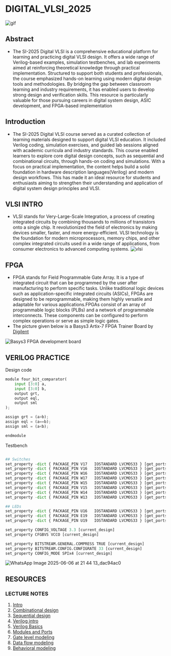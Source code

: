 # DIGITAL_VLSI_2025
![gif](https://i.gifer.com/QWc9.gif)
## Abstract
 - The SI-2025 Digital VLSI is a comprehensive educational platform for learning and practicing digital VLSI design. It offers a wide range of Verilog-based examples, simulation testbenches, and lab experiments aimed at reinforcing theoretical knowledge through practical implementation. Structured to support both students and professionals, the course emphasized hands-on learning using modern digital design tools and methodologies. By bridging the gap between classroom learning and industry requirements, it has enabled users to develop strong design and verification skills. This resource is particularly valuable for those pursuing careers in digital system design, ASIC development, and FPGA-based implementation
## Introduction
 - The SI-2025 Digital VLSI course served as a curated collection of learning materials designed to support digital VLSI education. It included Verilog coding, simulation exercises, and guided lab sessions aligned with academic curricula and industry standards. This course enabled learners to explore core digital design concepts, such as sequential and combinational circuits, through hands-on coding and simulations. With a focus on practical implementation, the content helps build a solid foundation in hardware description languages(Verilog) and modern design workflows. This has made it an ideal resource for students and enthusiasts aiming to strengthen their understanding and application of digital system design principles and VLSI.
## VLSI INTRO
 - VLSI stands for Very-Large-Scale Integration, a process of creating integrated circuits by combining thousands to millions of transistors onto a single chip. It revolutionized the field of electronics by making devices smaller, faster, and more energy-efficient. VLSI technology is the foundation for modern microprocessors, memory chips, and other complex integrated circuits used in a wide range of applications, from consumer electronics to advanced computing systems.
![vlsi](https://www.tessolve.com/wp-content/uploads/2023/12/memory-testing-post.jpg)
## FPGA 
- FPGA stands for Field Programmable Gate Array. It is a type of integrated circuit that can be programmed by the user after manufacturing to perform specific tasks. Unlike traditional logic devices such as application-specific integrated circuits (ASICs), FPGAs are designed to be reprogrammable, making them highly versatile and adaptable for various applications.FPGAs consist of an array of programmable logic blocks (PLBs) and a network of programmable interconnects. These components can be configured to perform complex operations or serve as simple logic gates.
- The picture given below is a Basys3 Artix-7 FPGA Trainer Board by [Digilent](https://digilent.com/shop/basys-3-artix-7-fpga-trainer-board-recommended-for-introductory-users/) 
  
![Basys3 FPGA development board](https://cdn11.bigcommerce.com/s-7gavg/images/stencil/1280x1280/products/106/6256/Basys3-Rev.C-box-1000__84357.1730220596.png?c=2&_gl=1*evk1u4*_gcl_au*MTI3MjE3OTk1MC4xNzQ5NDYyMjYx*_ga*Mzc0NDMwMzkyLjE3NDk0NjIyNjI.*_ga_JSPEFFCPBT*czE3NDk0NjIyNjIkbzEkZzAkdDE3NDk0NjIyNjIkajYwJGwwJGgyMjgwMjU2ODY.)


## VERILOG PRACTICE
Design code
```python
module four_bit_comparator(
	input [3:0] a,
	input [3:0] b,
	output grt,
	output eql,
	output sml
);

assign grt = (a>b);
assign eql = (a==b);
assign sml = (a<b);

endmodule
```
Testbench
```python

## Switches
set_property -dict { PACKAGE_PIN V17   IOSTANDARD LVCMOS33 } [get_ports {a[0]}]
set_property -dict { PACKAGE_PIN V16   IOSTANDARD LVCMOS33 } [get_ports {a[1]}]
set_property -dict { PACKAGE_PIN W16   IOSTANDARD LVCMOS33 } [get_ports {a[2]}]
set_property -dict { PACKAGE_PIN W17   IOSTANDARD LVCMOS33 } [get_ports {a[3]}]
set_property -dict { PACKAGE_PIN W15   IOSTANDARD LVCMOS33 } [get_ports {b[0]}]
set_property -dict { PACKAGE_PIN V15   IOSTANDARD LVCMOS33 } [get_ports {b[1]}]
set_property -dict { PACKAGE_PIN W14   IOSTANDARD LVCMOS33 } [get_ports {b[2]}]
set_property -dict { PACKAGE_PIN W13   IOSTANDARD LVCMOS33 } [get_ports {b[3]}]

## LEDs
set_property -dict { PACKAGE_PIN U16   IOSTANDARD LVCMOS33 } [get_ports {grt}]
set_property -dict { PACKAGE_PIN E19   IOSTANDARD LVCMOS33 } [get_ports {eql}]
set_property -dict { PACKAGE_PIN U19   IOSTANDARD LVCMOS33 } [get_ports {sml}]

set_property CONFIG_VOLTAGE 3.3 [current_design]
set_property CFGBVS VCCO [current_design]

set_property BITSTREAM.GENERAL.COMPRESS TRUE [current_design]
set_property BITSTREAM.CONFIG.CONFIGRATE 33 [current_design]
set_property CONFIG_MODE SPIx4 [current_design]
```
![WhatsApp Image 2025-06-06 at 21 44 13_dac94ac0](https://github.com/user-attachments/assets/333fa150-7497-4302-9d91-44f691dd83e1)


## RESOURCES
### LECTURE NOTES
  1. [Intro](https://github.com/silicon-vlsi/SI-2025-DigitalVLSI/blob/main/docs/L1_Introduction_Course_Outline.pdf)
  2. [Combinational design](https://github.com/silicon-vlsi/SI-2025-DigitalVLSI/blob/main/docs/L2_Review_Combinational_Logic_Design.pdf)
  3. [Sequential design](https://github.com/silicon-vlsi/SI-2025-DigitalVLSI/blob/main/docs/L3_Review_Sequential_Logic_Design.pdf)
  4. [Verilog intro](https://github.com/silicon-vlsi/SI-2025-DigitalVLSI/blob/main/docs/L4_DD_Verilog_Introduction.pdf)
  5. [Verilog Basics](https://github.com/silicon-vlsi/SI-2025-DigitalVLSI/blob/main/docs/L5_Verilog_Basics.pdf)
  6. [Modules and Ports](https://github.com/silicon-vlsi/SI-2025-DigitalVLSI/blob/main/docs/L6_Modules_and_Ports.pdf)
  7. [Gate level modeling](https://github.com/silicon-vlsi/SI-2025-DigitalVLSI/blob/main/docs/L7_Gate_Level_Modelling.pdf)
  8. [Data flow modeling](https://github.com/silicon-vlsi/SI-2025-DigitalVLSI/blob/main/docs/L8_Data_Flow_Modelling.pdf)
  9. [Behavioral modeling](https://github.com/silicon-vlsi/SI-2025-DigitalVLSI/blob/main/docs/L9_Behavioural_Modeling_Part1.pdf)
  
